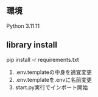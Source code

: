 ## 環境
Python 3.11.11

## library install
pip install -r requirements.txt

1. .env.templateの中身を適宜変更
2. .env.templateを.envに名前変更
3. start.py実行でインポート開始

